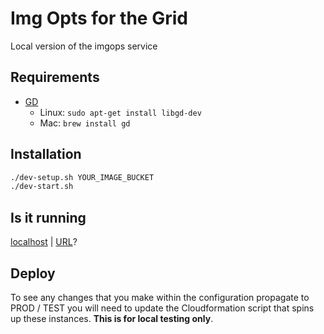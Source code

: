 # Img Opts for the Grid
Local version of the imgops service

## Requirements
* [GD](http://libgd.github.io/)
  * Linux: `sudo apt-get install libgd-dev`
  * Mac:  `brew install gd`

## Installation
``` Bash
./dev-setup.sh YOUR_IMAGE_BUCKET
./dev-start.sh
```

## Is it running
[localhost](http://localhost:9008/_) | [URL](https://media-imgops.local.dev-gutools.co.uk/_)?

## Deploy
To see any changes that you make within the configuration propagate to
PROD / TEST you will need to update the Cloudformation script that spins up these
instances. __This is for local testing only__.
